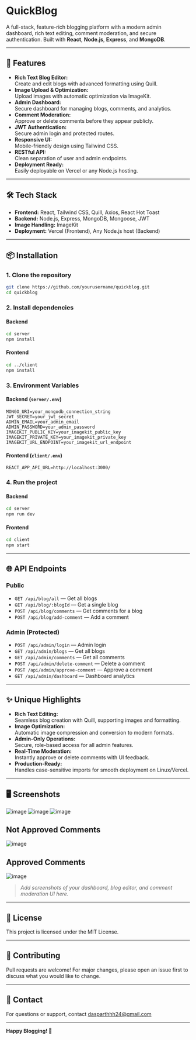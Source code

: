 # QuickBlog

A full-stack, feature-rich blogging platform with a modern admin dashboard, rich text editing, comment moderation, and secure authentication. Built with **React**, **Node.js**, **Express**, and **MongoDB**.

---

## 🚀 Features

- **Rich Text Blog Editor:**  
  Create and edit blogs with advanced formatting using Quill.
- **Image Upload & Optimization:**  
  Upload images with automatic optimization via ImageKit.
- **Admin Dashboard:**  
  Secure dashboard for managing blogs, comments, and analytics.
- **Comment Moderation:**  
  Approve or delete comments before they appear publicly.
- **JWT Authentication:**  
  Secure admin login and protected routes.
- **Responsive UI:**  
  Mobile-friendly design using Tailwind CSS.
- **RESTful API:**  
  Clean separation of user and admin endpoints.
- **Deployment Ready:**  
  Easily deployable on Vercel or any Node.js hosting.

---

## 🛠️ Tech Stack

- **Frontend:** React, Tailwind CSS, Quill, Axios, React Hot Toast
- **Backend:** Node.js, Express, MongoDB, Mongoose, JWT
- **Image Handling:** ImageKit
- **Deployment:** Vercel (Frontend), Any Node.js host (Backend)

---

## 📦 Installation

### 1. Clone the repository

```bash
git clone https://github.com/yourusername/quickblog.git
cd quickblog
```

### 2. Install dependencies

#### Backend
```bash
cd server
npm install
```

#### Frontend
```bash
cd ../client
npm install
```

### 3. Environment Variables

#### Backend (`server/.env`)
```
MONGO_URI=your_mongodb_connection_string
JWT_SECRET=your_jwt_secret
ADMIN_EMAIL=your_admin_email
ADMIN_PASSWORD=your_admin_password
IMAGEKIT_PUBLIC_KEY=your_imagekit_public_key
IMAGEKIT_PRIVATE_KEY=your_imagekit_private_key
IMAGEKIT_URL_ENDPOINT=your_imagekit_url_endpoint
```

#### Frontend (`client/.env`)
```
REACT_APP_API_URL=http://localhost:3000/
```

### 4. Run the project

#### Backend
```bash
cd server
npm run dev
```

#### Frontend
```bash
cd client
npm start
```

---

## 🌐 API Endpoints

### **Public**
- `GET /api/blog/all` — Get all blogs
- `GET /api/blog/:blogId` — Get a single blog
- `POST /api/blog/comments` — Get comments for a blog
- `POST /api/blog/add-comment` — Add a comment

### **Admin (Protected)**
- `POST /api/admin/login` — Admin login
- `GET /api/admin/blogs` — Get all blogs
- `GET /api/admin/comments` — Get all comments
- `POST /api/admin/delete-comment` — Delete a comment
- `POST /api/admin/approve-comment` — Approve a comment
- `GET /api/admin/dashboard` — Dashboard analytics

---

## ✨ Unique Highlights

- **Rich Text Editing:**  
  Seamless blog creation with Quill, supporting images and formatting.
- **Image Optimization:**  
  Automatic image compression and conversion to modern formats.
- **Admin-Only Operations:**  
  Secure, role-based access for all admin features.
- **Real-Time Moderation:**  
  Instantly approve or delete comments with UI feedback.
- **Production-Ready:**  
  Handles case-sensitive imports for smooth deployment on Linux/Vercel.

---

## 🖥️ Screenshots
![image](https://github.com/user-attachments/assets/98631b36-489a-4589-9b18-7dca1bd95018)
![image](https://github.com/user-attachments/assets/1b1c78cd-df2a-4db1-bf31-5a66b0e3f027)
![image](https://github.com/user-attachments/assets/49471443-3ddc-4381-80b7-393b7ae96ef3)

## Not Approved Comments
![image](https://github.com/user-attachments/assets/cc7f852b-bf76-4f9c-ba85-e54be419780c)
## Approved Comments
![image](https://github.com/user-attachments/assets/9673f7c8-18b0-4d47-a241-6f0b99afec45)


> _Add screenshots of your dashboard, blog editor, and comment moderation UI here._

---

## 📝 License

This project is licensed under the MIT License.

---

## 🤝 Contributing

Pull requests are welcome! For major changes, please open an issue first to discuss what you would like to change.

---

## 📧 Contact

For questions or support, contact [dasparthhh24@gmail.com](mailto:dasparthhh24@gmail.com)

---

**Happy Blogging! 🚀**
